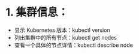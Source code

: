 # 1. 集群信息：
  - 显示 Kubernetes 版本：kubectl version
  - 列出集群中的所有节点：kubectl get nodes
  - 查看一个具体的节点详情：kubectl describe node <node-name>